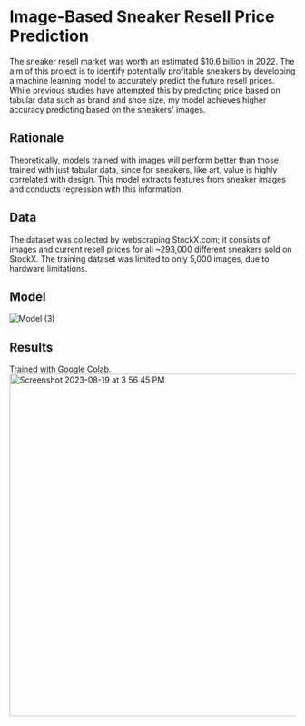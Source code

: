 # Image-Based Sneaker Resell Price Prediction

The sneaker resell market was worth an estimated $10.6 billion in 2022. The aim of this project is to identify potentially profitable sneakers by developing a machine learning model to accurately predict the future resell prices. While previous studies have attempted this by predicting price based on tabular data such as brand and shoe size, my model achieves higher accuracy predicting based on the sneakers' images.

## Rationale
Theoretically, models trained with images will perform better than those trained with just tabular data, since for sneakers, like art, value is highly correlated with design. This model extracts features from sneaker images and conducts regression with this information.

## Data
The dataset was collected by webscraping StockX.com; it consists of images and current resell prices for all ~293,000 different sneakers sold on StockX. The training dataset was limited to only 5,000 images, due to hardware limitations.

## Model
![Model (3)](https://github.com/Franklin-bot/ImageBasedSneakerPrediction/assets/63462715/e8bbce3f-6a67-489b-8397-cdda19b771f5)

## Results
Trained with Google Colab.\
<img width="603" alt="Screenshot 2023-08-19 at 3 56 45 PM" src="https://github.com/Franklin-bot/ImageBasedSneakerPrediction/assets/63462715/9f85fc78-4760-4151-a92d-8c40a476435f">




